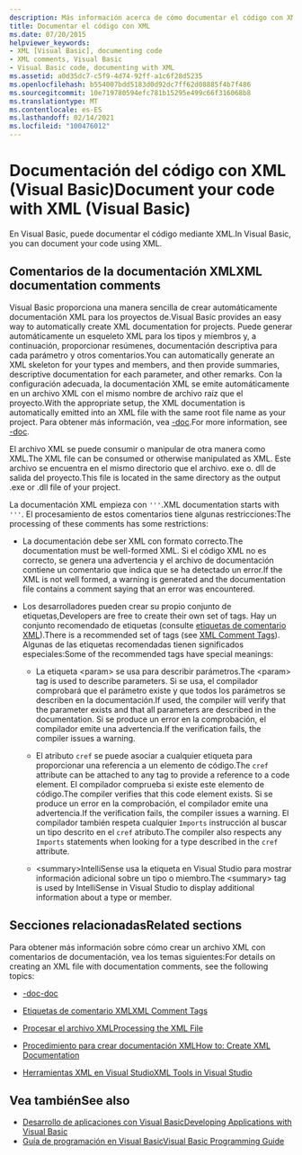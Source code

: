 ```yaml
---
description: Más información acerca de cómo documentar el código con XML (Visual Basic)
title: Documentar el código con XML
ms.date: 07/20/2015
helpviewer_keywords:
- XML [Visual Basic], documenting code
- XML comments, Visual Basic
- Visual Basic code, documenting with XML
ms.assetid: a0d35dc7-c5f9-4d74-92ff-a1c6f28d5235
ms.openlocfilehash: b554007bdd5183d0d92dc7ff62d08885f4b7f486
ms.sourcegitcommit: 10e719780594efc781b15295e499c66f316068b8
ms.translationtype: MT
ms.contentlocale: es-ES
ms.lasthandoff: 02/14/2021
ms.locfileid: "100476012"
---
```

# <a name="document-your-code-with-xml-visual-basic"></a><span data-ttu-id="fe491-103">Documentación del código con XML (Visual Basic)</span><span class="sxs-lookup"><span data-stu-id="fe491-103">Document your code with XML (Visual Basic)</span></span>

<span data-ttu-id="fe491-104">En Visual Basic, puede documentar el código mediante XML.</span><span class="sxs-lookup"><span data-stu-id="fe491-104">In Visual Basic, you can document your code using XML.</span></span>

## <a name="xml-documentation-comments"></a><span data-ttu-id="fe491-105">Comentarios de la documentación XML</span><span class="sxs-lookup"><span data-stu-id="fe491-105">XML documentation comments</span></span>

<span data-ttu-id="fe491-106">Visual Basic proporciona una manera sencilla de crear automáticamente documentación XML para los proyectos de.</span><span class="sxs-lookup"><span data-stu-id="fe491-106">Visual Basic provides an easy way to automatically create XML documentation for projects.</span></span> <span data-ttu-id="fe491-107">Puede generar automáticamente un esqueleto XML para los tipos y miembros y, a continuación, proporcionar resúmenes, documentación descriptiva para cada parámetro y otros comentarios.</span><span class="sxs-lookup"><span data-stu-id="fe491-107">You can automatically generate an XML skeleton for your types and members, and then provide summaries, descriptive documentation for each parameter, and other remarks.</span></span> <span data-ttu-id="fe491-108">Con la configuración adecuada, la documentación XML se emite automáticamente en un archivo XML con el mismo nombre de archivo raíz que el proyecto.</span><span class="sxs-lookup"><span data-stu-id="fe491-108">With the appropriate setup, the XML documentation is automatically emitted into an XML file with the same root file name as your project.</span></span> <span data-ttu-id="fe491-109">Para obtener más información, vea [-doc](../../reference/command-line-compiler/doc.md).</span><span class="sxs-lookup"><span data-stu-id="fe491-109">For more information, see [-doc](../../reference/command-line-compiler/doc.md).</span></span>

<span data-ttu-id="fe491-110">El archivo XML se puede consumir o manipular de otra manera como XML.</span><span class="sxs-lookup"><span data-stu-id="fe491-110">The XML file can be consumed or otherwise manipulated as XML.</span></span> <span data-ttu-id="fe491-111">Este archivo se encuentra en el mismo directorio que el archivo. exe o. dll de salida del proyecto.</span><span class="sxs-lookup"><span data-stu-id="fe491-111">This file is located in the same directory as the output .exe or .dll file of your project.</span></span>

<span data-ttu-id="fe491-112">La documentación XML empieza con `'''`.</span><span class="sxs-lookup"><span data-stu-id="fe491-112">XML documentation starts with `'''`.</span></span> <span data-ttu-id="fe491-113">El procesamiento de estos comentarios tiene algunas restricciones:</span><span class="sxs-lookup"><span data-stu-id="fe491-113">The processing of these comments has some restrictions:</span></span>

- <span data-ttu-id="fe491-114">La documentación debe ser XML con formato correcto.</span><span class="sxs-lookup"><span data-stu-id="fe491-114">The documentation must be well-formed XML.</span></span> <span data-ttu-id="fe491-115">Si el código XML no es correcto, se genera una advertencia y el archivo de documentación contiene un comentario que indica que se ha detectado un error.</span><span class="sxs-lookup"><span data-stu-id="fe491-115">If the XML is not well formed, a warning is generated and the documentation file contains a comment saying that an error was encountered.</span></span>

- <span data-ttu-id="fe491-116">Los desarrolladores pueden crear su propio conjunto de etiquetas,</span><span class="sxs-lookup"><span data-stu-id="fe491-116">Developers are free to create their own set of tags.</span></span> <span data-ttu-id="fe491-117">Hay un conjunto recomendado de etiquetas (consulte [etiquetas de comentario XML](../../language-reference/xmldoc/index.md)).</span><span class="sxs-lookup"><span data-stu-id="fe491-117">There is a recommended set of tags (see [XML Comment Tags](../../language-reference/xmldoc/index.md)).</span></span> <span data-ttu-id="fe491-118">Algunas de las etiquetas recomendadas tienen significados especiales:</span><span class="sxs-lookup"><span data-stu-id="fe491-118">Some of the recommended tags have special meanings:</span></span>

  - <span data-ttu-id="fe491-119">La etiqueta \<param> se usa para describir parámetros.</span><span class="sxs-lookup"><span data-stu-id="fe491-119">The \<param> tag is used to describe parameters.</span></span> <span data-ttu-id="fe491-120">Si se usa, el compilador comprobará que el parámetro existe y que todos los parámetros se describen en la documentación.</span><span class="sxs-lookup"><span data-stu-id="fe491-120">If used, the compiler will verify that the parameter exists and that all parameters are described in the documentation.</span></span> <span data-ttu-id="fe491-121">Si se produce un error en la comprobación, el compilador emite una advertencia.</span><span class="sxs-lookup"><span data-stu-id="fe491-121">If the verification fails, the compiler issues a warning.</span></span>

  - <span data-ttu-id="fe491-122">El atributo `cref` se puede asociar a cualquier etiqueta para proporcionar una referencia a un elemento de código.</span><span class="sxs-lookup"><span data-stu-id="fe491-122">The `cref` attribute can be attached to any tag to provide a reference to a code element.</span></span> <span data-ttu-id="fe491-123">El compilador comprueba si existe este elemento de código.</span><span class="sxs-lookup"><span data-stu-id="fe491-123">The compiler verifies that this code element exists.</span></span> <span data-ttu-id="fe491-124">Si se produce un error en la comprobación, el compilador emite una advertencia.</span><span class="sxs-lookup"><span data-stu-id="fe491-124">If the verification fails, the compiler issues a warning.</span></span> <span data-ttu-id="fe491-125">El compilador también respeta cualquier `Imports` instrucción al buscar un tipo descrito en el `cref` atributo.</span><span class="sxs-lookup"><span data-stu-id="fe491-125">The compiler also respects any `Imports` statements when looking for a type described in the `cref` attribute.</span></span>

  - <span data-ttu-id="fe491-126">\<summary>IntelliSense usa la etiqueta en Visual Studio para mostrar información adicional sobre un tipo o miembro.</span><span class="sxs-lookup"><span data-stu-id="fe491-126">The \<summary> tag is used by IntelliSense in Visual Studio to display additional information about a type or member.</span></span>

## <a name="related-sections"></a><span data-ttu-id="fe491-127">Secciones relacionadas</span><span class="sxs-lookup"><span data-stu-id="fe491-127">Related sections</span></span>

<span data-ttu-id="fe491-128">Para obtener más información sobre cómo crear un archivo XML con comentarios de documentación, vea los temas siguientes:</span><span class="sxs-lookup"><span data-stu-id="fe491-128">For details on creating an XML file with documentation comments, see the following topics:</span></span>

- [<span data-ttu-id="fe491-129">-doc</span><span class="sxs-lookup"><span data-stu-id="fe491-129">-doc</span></span>](../../reference/command-line-compiler/doc.md)

- [<span data-ttu-id="fe491-130">Etiquetas de comentario XML</span><span class="sxs-lookup"><span data-stu-id="fe491-130">XML Comment Tags</span></span>](../../language-reference/xmldoc/index.md)

- [<span data-ttu-id="fe491-131">Procesar el archivo XML</span><span class="sxs-lookup"><span data-stu-id="fe491-131">Processing the XML File</span></span>](processing-the-xml-file.md)

- [<span data-ttu-id="fe491-132">Procedimiento para crear documentación XML</span><span class="sxs-lookup"><span data-stu-id="fe491-132">How to: Create XML Documentation</span></span>](how-to-create-xml-documentation.md)

- [<span data-ttu-id="fe491-133">Herramientas XML en Visual Studio</span><span class="sxs-lookup"><span data-stu-id="fe491-133">XML Tools in Visual Studio</span></span>](/visualstudio/xml-tools/xml-tools-in-visual-studio)

## <a name="see-also"></a><span data-ttu-id="fe491-134">Vea también</span><span class="sxs-lookup"><span data-stu-id="fe491-134">See also</span></span>

- [<span data-ttu-id="fe491-135">Desarrollo de aplicaciones con Visual Basic</span><span class="sxs-lookup"><span data-stu-id="fe491-135">Developing Applications with Visual Basic</span></span>](../../developing-apps/index.md)
- [<span data-ttu-id="fe491-136">Guía de programación en Visual Basic</span><span class="sxs-lookup"><span data-stu-id="fe491-136">Visual Basic Programming Guide</span></span>](../index.md)
